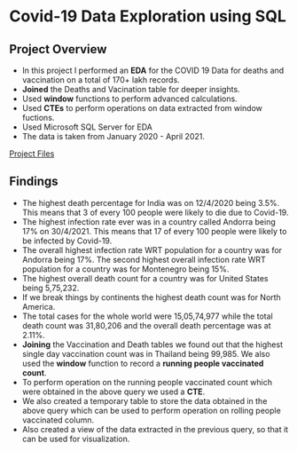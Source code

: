 # Covid-19 Data Exploration using SQL
## Project Overview
* In this project I performed an **EDA** for the COVID 19 Data for deaths and vaccination on a total of 170+ lakh records.
* **Joined** the Deaths and Vacination table for deeper insights.
* Used **window** functions to perform advanced calculations.
* Used **CTEs** to perform operations on data extracted from window fuctions.
* Used Microsoft SQL Server for EDA
* The data is taken from January 2020 - April 2021.

[Project Files](https://github.com/apoorvjain1995/EDA-on-Covid-19-Data-using-SQL)

## Findings
* The highest death percentage for India was on 12/4/2020 being 3.5%. This means that 3 of every 100 people were likely to die due to Covid-19.
* The highest infection rate ever was in a country called Andorra being 17% on 30/4/2021. This means that 17 of every 100 people were likely to be infected by Covid-19.
* The overall highest infection rate WRT population for a country was for Andorra being 17%. The second highest overall infection rate WRT population for a country was for Montenegro being 15%.
* The highest overall death count for a country was for United States being 5,75,232.
* If we break things by continents the highest death count was for North America.
* The total cases for the whole world were 15,05,74,977 while the total death count was 31,80,206 and the overall death percentage was at 2.11%.
* **Joining** the Vaccination and Death tables we found out that the highest single day vaccination count was in Thailand being 99,985. We also used the **window** function to record a **running people vaccinated count**.
* To perform operation on the running people vaccinated count which were obtained in the above query we used a **CTE**.
* We also created a temporary table to store the data obtained in the above query which can be used to perform operation on rolling people vaccinated column. 
* Also created a view of the data extracted in the previous query, so that it can be used for visualization.  




